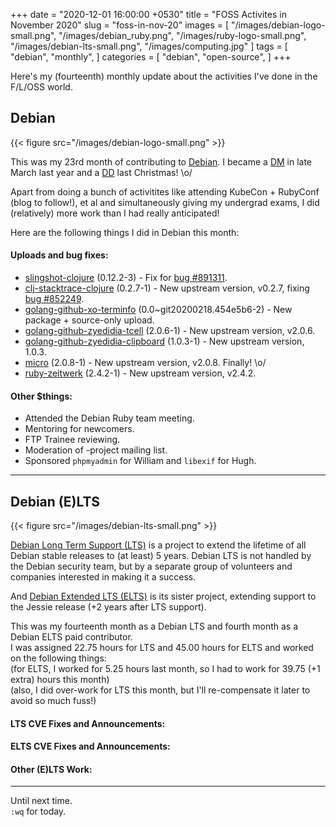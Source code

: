 +++
date = "2020-12-01 16:00:00 +0530"
title = "FOSS Activites in November 2020"
slug = "foss-in-nov-20"
images = [
    "/images/debian-logo-small.png",
    "/images/debian_ruby.png",
    "/images/ruby-logo-small.png",
    "/images/debian-lts-small.png",
    "/images/computing.jpg"
]
tags = [
    "debian",
    "monthly",
]
categories = [
    "debian",
    "open-source",
]
+++

Here's my (fourteenth) monthly update about the activities I've done in the F/L/OSS world.

## Debian
{{< figure src="/images/debian-logo-small.png" >}}

This was my 23rd month of contributing to [Debian](https://www.debian.org/).
I became a [DM](https://wiki.debian.org/DebianMaintainer) in late March last year and a [DD](https://wiki.debian.org/DebianDeveloper) last Christmas! \o/

Apart from doing a bunch of activitites like attending KubeCon + RubyConf (blog to follow!), et al and simultaneously giving
my undergrad exams, I did (relatively) more work than I had really anticipated!

Here are the following things I did in Debian this month:

#### Uploads and bug fixes:

- [slingshot-clojure](https://tracker.debian.org/pkg/slingshot-clojure) (0.12.2-3) - Fix for [bug #891311](https://bugs.debian.org/891311).
- [clj-stacktrace-clojure](https://tracker.debian.org/pkg/clj-stacktrace-clojure) (0.2.7-1) - New upstream version, v0.2.7, fixing [bug #852249](https://bugs.debian.org/852249).
- [golang-github-xo-terminfo](https://tracker.debian.org/pkg/golang-github-xo-terminfo) (0.0~git20200218.454e5b6-2) - New package + source-only upload.
- [golang-github-zyedidia-tcell](https://tracker.debian.org/pkg/golang-github-zyedidia-tcell) (2.0.6-1) - New upstream version, v2.0.6.
- [golang-github-zyedidia-clipboard](https://tracker.debian.org/pkg/golang-github-zyedidia-clipboard) (1.0.3-1) - New upstream version, 1.0.3.
- [micro](https://tracker.debian.org/pkg/micro) (2.0.8-1) - New upstream version, v2.0.8. Finally! \o/
- [ruby-zeitwerk](https://tracker.debian.org/pkg/ruby-zeitwerk) (2.4.2-1) - New upstream version, v2.4.2.

#### Other $things:

- Attended the Debian Ruby team meeting.
- Mentoring for newcomers.
- FTP Trainee reviewing.
- Moderation of -project mailing list.
- Sponsored `phpmyadmin` for William and `libexif` for Hugh.

---

## Debian (E)LTS
{{< figure src="/images/debian-lts-small.png" >}}

[Debian Long Term Support (LTS)](https://www.freexian.com/en/services/debian-lts.html) is a project to extend the lifetime of all Debian stable releases to (at least) 5 years. Debian LTS is not handled by the Debian security team, but by a separate group of volunteers and companies interested in making it a success.  

And [Debian Extended LTS (ELTS)](https://deb.freexian.com/extended-lts) is its sister project, extending support to the Jessie release (+2 years after LTS support).

This was my fourteenth month as a Debian LTS and fourth month as a Debian ELTS paid contributor.  
I was assigned 22.75 hours for LTS and 45.00 hours for ELTS and worked on the following things:  
(for ELTS, I worked for 5.25 hours last month, so I had to work for 39.75 (+1 extra) hours this month)  
(also, I did over-work for LTS this month, but I'll re-compensate it later to avoid so much fuss!)

#### LTS CVE Fixes and Announcements:

#### ELTS CVE Fixes and Announcements:

#### Other (E)LTS Work:

---

Until next time.  
`:wq` for today.
